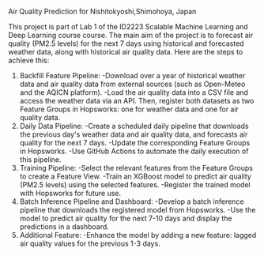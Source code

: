 Air Quality Prediction for Nishitokyoshi,Shimohoya, Japan

This project is part of Lab 1 of the ID2223 Scalable Machine Learning and Deep Learning course course. The main aim of the project is to forecast air quality (PM2.5 levels) for the next 7 days using historical and forecasted weather data, along with historical air quality data. Here are the steps to achieve this:
1. Backfill Feature Pipeline:
   -Download over a year of historical weather data and air quality data from external sources (such as Open-Meteo and the AQICN platform).
   -Load the air quality data into a CSV file and access the weather data via an API. Then, register both datasets as two Feature Groups in Hopsworks: one for weather data and one for air quality data.
2. Daily Data Pipeline:
   -Create a scheduled daily pipeline that downloads the previous day's weather data and air quality data, and forecasts air quality for the next 7 days.
   -Update the corresponding Feature Groups in Hopsworks.
   -Use GitHub Actions to automate the daily execution of this pipeline.
3. Training Pipeline:
   -Select the relevant features from the Feature Groups to create a Feature View.
   -Train an XGBoost model to predict air quality (PM2.5 levels) using the selected features.
   -Register the trained model with Hopsworks for future use.
4. Batch Inference Pipeline and Dashboard:
   -Develop a batch inference pipeline that downloads the registered model from Hopsworks.
   -Use the model to predict air quality for the next 7-10 days and display the predictions in a dashboard.
5. Additional Feature:
   -Enhance the model by adding a new feature: lagged air quality values for the previous 1-3 days.

